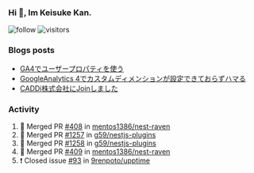 ### Hi 👋, Im Keisuke Kan.

<!--
**9renpoto/9renpoto** is a ✨ _special_ ✨ repository because its `README.md` (this file) appears on your GitHub profile.

Here are some ideas to get you started:

- 🔭 I’m currently working on ...
- 🌱 I’m currently learning ...
- 👯 I’m looking to collaborate on ...
- 🤔 I’m looking for help with ...
- 💬 Ask me about ...
- 📫 How to reach me: ...
- 😄 Pronouns: ...
- ⚡ Fun fact: ...
-->

![follow](https://img.shields.io/github/followers/9renpoto?label=Follow&style=social)
![visitors](https://komarev.com/ghpvc/?username=9renpoto&label=Profile%20views&color=0e75b6&style=flat)

### Blogs posts

<!-- BLOG-POST-LIST:START -->
- [GA4でユーザープロパティを使う](https://9renpoto.dev/2021/02/21/google-analytics-4-user-properties/)
- [GoogleAnalytics 4でカスタムディメンションが設定できておらずハマる](https://9renpoto.dev/2021/02/13/google-analytics-4/)
- [CADDi株式会社にJoinしました](https://9renpoto.dev/2020/12/05/join/)
<!-- BLOG-POST-LIST:END -->

### Activity

<!--START_SECTION:activity-->
1. 🎉 Merged PR [#408](https://github.com/mentos1386/nest-raven/pull/408) in [mentos1386/nest-raven](https://github.com/mentos1386/nest-raven)
2. 🎉 Merged PR [#1257](https://github.com/g59/nestjs-plugins/pull/1257) in [g59/nestjs-plugins](https://github.com/g59/nestjs-plugins)
3. 🎉 Merged PR [#1258](https://github.com/g59/nestjs-plugins/pull/1258) in [g59/nestjs-plugins](https://github.com/g59/nestjs-plugins)
4. 🎉 Merged PR [#409](https://github.com/mentos1386/nest-raven/pull/409) in [mentos1386/nest-raven](https://github.com/mentos1386/nest-raven)
5. ❗️ Closed issue [#93](https://github.com/9renpoto/upptime/issues/93) in [9renpoto/upptime](https://github.com/9renpoto/upptime)
<!--END_SECTION:activity-->

<!--START_SECTION:waka-->
<!--END_SECTION:waka-->
